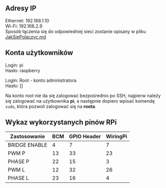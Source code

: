 ## Adresy IP
Ethernet: 192.168.1.10  
Wi-Fi: 192.168.2.9  
Sposób łączenia się do odpowiedniej sieci zostanie opisany w pliku [JakSiePolaczyc.md](JakSiePolaczyc.md)

## Konta użytkowników
Login: pi  
Hasło: raspberry  
  
Login: Root - konto administratora  
Hasło: []  
  
Na konto root nie da się zalogować bezpośrednio po SSH, najpierw należy się zalogować na użytkownika **pi**, a następnie dopiero wpisać komendę `sudo`, która pozwoli zalogować się na **roota**.

## Wykaz wykorzystanych pinów RPi
|Zastosowanie|BCM|GPIO Header|WiringPi|
|------------|----------|----------|----|
|BRIDGE ENABLE|4|7|7|
|PWM P|13|33|23|
|PHASE P|22|15|3|
|PWM L|12|32|26|
|PHASE L|23|16|4|
